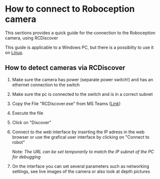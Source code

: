 # How to connect to Roboception camera

This sections provides a quick guide for the connection to the Roboception camera, using RCDiscover

This guide is applicable to a Windows PC, but there is a possiblity to use it on  [Linux](https://github.com/roboception/rcdiscover).

## How to detect cameras via RCDiscover

1. Make sure the camera has power (separate power switch!) and has an ethernet connection to the switch
2. Make sure the pc is connected to the switch and is in a correct subnet
3. Copy the File "RCDiscover.exe" from MS Teams ([Link](https://hskarlsruhede.sharepoint.com/:u:/t/AIP378/EW1jUj2YkfZIlj18rRcI32kBc1U5p0sqI1PWvpaqscOpsQ?e=oAxktQ))
4. Execute the file
5. Click on "Discover"
6. Connect to the web interface by inserting the IP adress in the web browser or use the grafical user interface by clicking on "Connect to robot"

    Note: _The URL can be set temporarily to match the IP subnet of the PC for debugging_

7. On the interface you can set several parameters such as networking settings, see live images of the camera or also look at depth pictures
